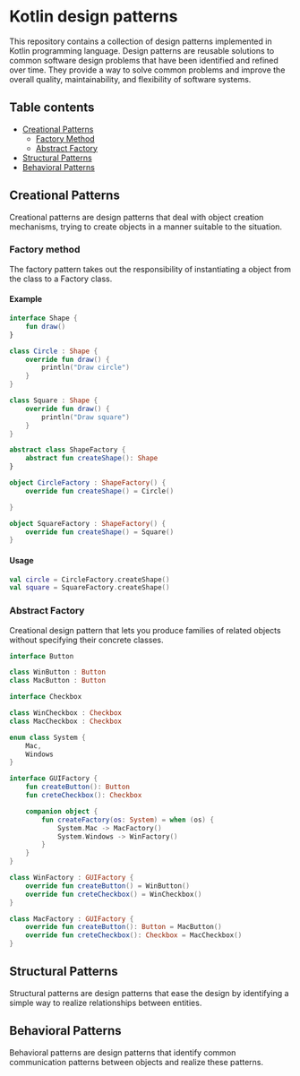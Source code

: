 # Kotlin design patterns

This repository contains a collection of design patterns implemented in Kotlin programming language. Design patterns are
reusable solutions to common software design problems that have been identified and refined over time. They provide a
way to solve common problems and improve the overall quality, maintainability, and flexibility of software systems.

## Table contents

- [Creational Patterns](#creational-patterns)
    - [Factory Method](#factory-method)
    - [Abstract Factory](#abstract-factory)
- [Structural Patterns](#structural-patterns)
- [Behavioral Patterns](#behavioral-patterns)

## Creational Patterns

Creational patterns are design patterns that deal with object creation mechanisms, trying to create objects in a manner
suitable to the situation.

### Factory method

The factory pattern takes out the responsibility of instantiating a object from the class to a Factory class.

#### Example

````kotlin
interface Shape {
    fun draw()
}

class Circle : Shape {
    override fun draw() {
        println("Draw circle")
    }
}

class Square : Shape {
    override fun draw() {
        println("Draw square")
    }
}

abstract class ShapeFactory {
    abstract fun createShape(): Shape
}

object CircleFactory : ShapeFactory() {
    override fun createShape() = Circle()

}

object SquareFactory : ShapeFactory() {
    override fun createShape() = Square()
}
````

#### Usage

````kotlin
val circle = CircleFactory.createShape()
val square = SquareFactory.createShape()
````

### Abstract Factory

Creational design pattern that lets you produce families of related objects without specifying their concrete classes.

````kotlin
interface Button

class WinButton : Button
class MacButton : Button

interface Checkbox

class WinCheckbox : Checkbox
class MacCheckbox : Checkbox

enum class System {
    Mac,
    Windows
}

interface GUIFactory {
    fun createButton(): Button
    fun creteCheckbox(): Checkbox

    companion object {
        fun createFactory(os: System) = when (os) {
            System.Mac -> MacFactory()
            System.Windows -> WinFactory()
        }
    }
}

class WinFactory : GUIFactory {
    override fun createButton() = WinButton()
    override fun creteCheckbox() = WinCheckbox()
}

class MacFactory : GUIFactory {
    override fun createButton(): Button = MacButton()
    override fun creteCheckbox(): Checkbox = MacCheckbox()
}
````

## Structural Patterns

Structural patterns are design patterns that ease the design by identifying a simple way to realize relationships
between entities.

## Behavioral Patterns

Behavioral patterns are design patterns that identify common communication patterns between objects and realize these
patterns.
